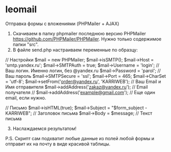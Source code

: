 # leomail
Отправка формы с вложениями (PHPMailer + AJAX)

1. Скачиваем в папку phpmailer последнюю версию PHPMailer https://github.com/PHPMailer/PHPMailer. Нужно только содержимое папки "src".
2. В файле send.php настраиваем переменные по образцу:

// Настройки
$mail = new PHPMailer;
$mail->isSMTP();
$mail->Host = 'smtp.yandex.ru';
$mail->SMTPAuth = true;
$mail->Username = 'login'; // Ваш логин. Именно логин, без @yandex.ru
$mail->Password = 'parol'; // Ваш пароль
$mail->SMTPSecure = 'ssl';
$mail->Port = 465;
$mail->CharSet = 'utf-8';
$mail->setFrom('order@yandex.ru', 'KARRIWEB'); // Ваш Email и Имя отправителя
$mail->addAddress('zakaz@yandex.ru'); // Email получателя
// $mail->addAddress('example@gmail.com'); // Еще один email, если нужно.

// Письмо
$mail->isHTML(true);
$mail->Subject = "$form_subject - KARRIWEB"; // Заголовок письма
$mail->Body = $message; // Текст письма

3. Наслаждаемся результатом!

P.S. Скрипт сам подхватит любые данные из полей любой формы и отправит их на почту в виде красивой таблицы.

